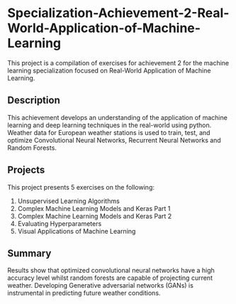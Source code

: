 # Specialization-Achievement-2-Real-World-Application-of-Machine-Learning
This project is a compilation of exercises for achievement 2 for the machine learning specialization focused on Real-World Application of Machine Learning. 

## Description
This achievement develops an understanding of the application of machine learning and deep learning techniques in the real-world using python. Weather data for European weather stations is used to train, test, and optimize Convolutional Neural Networks, Recurrent Neural Networks and Random Forests. 

## Projects
This project presents 5 exercises on the following:
1. Unsupervised Learning Algorithms
2. Complex Machine Learning Models and Keras Part 1
3. Complex Machine Learning Models and Keras Part 2
4. Evaluating Hyperparameters
5. Visual Applications of Machine Learning

## Summary
Results show that optimized convolutional neural networks have a high accuracy level whilst random forests are capable of projecting current weather. Developing Generative adversarial networks (GANs) is instrumental in predicting future weather conditions.
